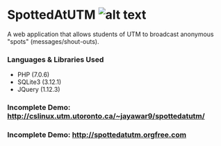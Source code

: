 # SpottedAtUTM ![alt text](http://cslinux.utm.utoronto.ca/~jayawar9/spottedatutm/images/logo.svg "Spotted At UTM")
A web application that allows students of UTM to broadcast anonymous "spots" (messages/shout-outs).

### Languages & Libraries Used
- PHP (7.0.6)
- SQLite3 (3.12.1)
- JQuery (1.12.3)

### Incomplete Demo: <http://cslinux.utm.utoronto.ca/~jayawar9/spottedatutm/>
### Incomplete Demo: <http://spottedatutm.orgfree.com>